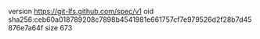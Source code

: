 version https://git-lfs.github.com/spec/v1
oid sha256:ceb60a018789208c7898b4541981e661757cf7e979526d2f28b7d45876e7a64f
size 673
